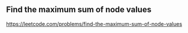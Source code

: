 ## Find the maximum sum of node values
https://leetcode.com/problems/find-the-maximum-sum-of-node-values
